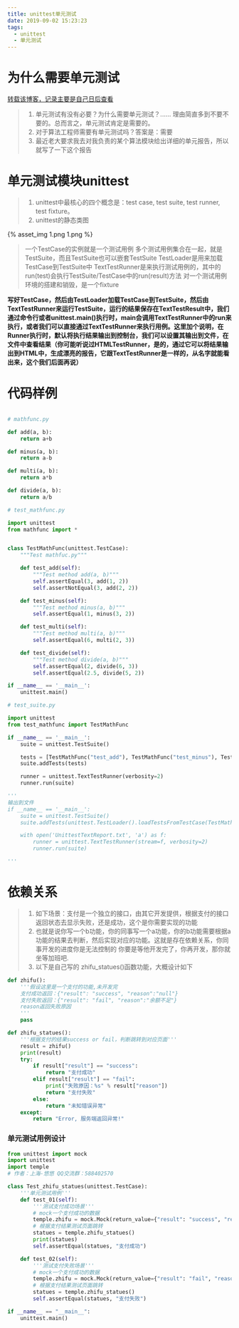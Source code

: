 ```yaml
---
title: unittest单元测试
date: 2019-09-02 15:23:23
tags: 
  - unittest
  - 单元测试
---
```


# 为什么需要单元测试

[转载该博客，记录主要是自己日后查看](https://www.cnblogs.com/mapu/p/8549824.html)

> 1. 单元测试有没有必要？为什么需要单元测试？...... 理由简直多到不要不要的。总而言之，单元测试肯定是需要的。
> 2. 对于算法工程师需要有单元测试吗？答案是：需要
> 3. 最近老大要求我去对我负责的某个算法模块给出详细的单元报告，所以就写了一下这个报告

<!--more-->
# 单元测试模块unittest
> 1. unittest中最核心的四个概念是：test case, test suite, test runner, test fixture。
> 2. unittest的静态类图

{% asset_img 1.png 1.png  %}

> 一个TestCase的实例就是一个测试用例
> 多个测试用例集合在一起，就是TestSuite，而且TestSuite也可以嵌套TestSuite
> TestLoader是用来加载TestCase到TestSuite中
> TextTestRunner是来执行测试用例的，其中的run(test)会执行TestSuite/TestCase中的run(result)方法
> 对一个测试用例环境的搭建和销毁，是一个fixture


**写好TestCase，然后由TestLoader加载TestCase到TestSuite，然后由TextTestRunner来运行TestSuite，运行的结果保存在TextTestResult中，我们通过命令行或者unittest.main()执行时，main会调用TextTestRunner中的run来执行，或者我们可以直接通过TextTestRunner来执行用例。这里加个说明，在Runner执行时，默认将执行结果输出到控制台，我们可以设置其输出到文件，在文件中查看结果（你可能听说过HTMLTestRunner，是的，通过它可以将结果输出到HTML中，生成漂亮的报告，它跟TextTestRunner是一样的，从名字就能看出来，这个我们后面再说）**

# 代码样例

```python

# mathfunc.py

def add(a, b):
    return a+b

def minus(a, b):
    return a-b

def multi(a, b):
    return a*b

def divide(a, b):
    return a/b
```

```python 
# test_mathfunc.py

import unittest
from mathfunc import *


class TestMathFunc(unittest.TestCase):
    """Test mathfuc.py"""

    def test_add(self):
        """Test method add(a, b)"""
        self.assertEqual(3, add(1, 2))
        self.assertNotEqual(3, add(2, 2))

    def test_minus(self):
        """Test method minus(a, b)"""
        self.assertEqual(1, minus(3, 2))

    def test_multi(self):
        """Test method multi(a, b)"""
        self.assertEqual(6, multi(2, 3))

    def test_divide(self):
        """Test method divide(a, b)"""
        self.assertEqual(2, divide(6, 3))
        self.assertEqual(2.5, divide(5, 2))

if __name__ == '__main__':
    unittest.main()

```

```python 
# test_suite.py

import unittest
from test_mathfunc import TestMathFunc

if __name__ == '__main__':
    suite = unittest.TestSuite()

    tests = [TestMathFunc("test_add"), TestMathFunc("test_minus"), TestMathFunc("test_divide")]
    suite.addTests(tests)

    runner = unittest.TextTestRunner(verbosity=2)
    runner.run(suite)

'''
输出到文件
if __name__ == '__main__':
    suite = unittest.TestSuite()
    suite.addTests(unittest.TestLoader().loadTestsFromTestCase(TestMathFunc))

    with open('UnittestTextReport.txt', 'a') as f:
        runner = unittest.TextTestRunner(stream=f, verbosity=2)
        runner.run(suite)

'''
```

# 依赖关系
> 1. 如下场景：支付是一个独立的接口，由其它开发提供，根据支付的接口返回状态去显示失败，还是成功，这个是你需要实现的功能
> 2. 也就是说你写一个b功能，你的同事写一个a功能，你的b功能需要根据a功能的结果去判断，然后实现对应的功能。这就是存在依赖关系，你同事开发的进度你是无法控制的
你要是等他开发完了，你再开发，那你就坐等加班吧.
> 3. 以下是自己写的 zhifu_statues()函数功能，大概设计如下

```python 
def zhifu():
    '''假设这里是一个支付的功能,未开发完
    支付成功返回：{"result": "success", "reason":"null"}
    支付失败返回：{"result": "fail", "reason":"余额不足"}
    reason返回失败原因
    '''
    pass

def zhifu_statues():
    '''根据支付的结果success or fail，判断跳转到对应页面'''
    result = zhifu()
    print(result)
    try:
        if result["result"] == "success":
            return "支付成功"
        elif result["result"] == "fail":
            print("失败原因：%s" % result["reason"])
            return "支付失败"
        else:
            return "未知错误异常"
    except:
        return "Error, 服务端返回异常!"
```

### 单元测试用例设计
```python 
from unittest import mock
import unittest
import temple
# 作者：上海-悠悠 QQ交流群：588402570

class Test_zhifu_statues(unittest.TestCase):
    '''单元测试用例'''
    def test_01(self):
        '''测试支付成功场景'''
        # mock一个支付成功的数据
        temple.zhifu = mock.Mock(return_value={"result": "success", "reason":"null"})
        # 根据支付结果测试页面跳转
        statues = temple.zhifu_statues()
        print(statues)
        self.assertEqual(statues, "支付成功")

    def test_02(self):
        '''测试支付失败场景'''
        # mock一个支付成功的数据
        temple.zhifu = mock.Mock(return_value={"result": "fail", "reason": "余额不足"})
        # 根据支付结果测试页面跳转
        statues = temple.zhifu_statues()
        self.assertEqual(statues, "支付失败")

if __name__ == "__main__":
    unittest.main()
```
